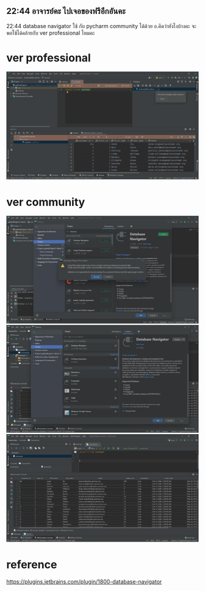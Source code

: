 22:44  อาจารย์คะ 
ไปเจอของฟรีอีกอันคะ
------------------------------------------------------------
22:44 database navigator 
ใช้ กับ pycharm community ได้ด้วย
อ.คิดว่ายังไงบ้างคะ จะพอใช้ได้คล้ายกับ ver professional ไหมคะ 

# ver professional
<img src="https://github.com/siriMallika/DB_project/blob/main/Screenshot%20(51).png">

# ver community
<img src="https://github.com/siriMallika/DB_project/blob/main/Screenshot%20(52).png">
<img src="https://github.com/siriMallika/DB_project/blob/main/Screenshot%20(53).png">
<img src="https://github.com/siriMallika/DB_project/blob/main/Screenshot%20(54).png">

# reference

https://plugins.jetbrains.com/plugin/1800-database-navigator
